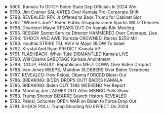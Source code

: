 <details>
<summary>5800. Kamala To DITCH Biden State Dep Officials In 2024 Win</summary><br>

<a href="https://www.youtube.com/watch?v=de0ydJMSd2E" target="_blank">
    <img src="https://img.youtube.com/vi/de0ydJMSd2E/maxresdefault.jpg" 
        alt="[Youtube]" width="200">
</a>

# Kamala To DITCH Biden State Dep Officials In 2024 Win


</details>

<details>
<summary>5799. Jim Cramer SALIVATES Over Kamala Pro-Corporate Shift</summary><br>

<a href="https://www.youtube.com/watch?v=2eK6QhLfeow" target="_blank">
    <img src="https://img.youtube.com/vi/2eK6QhLfeow/maxresdefault.jpg" 
        alt="[Youtube]" width="200">
</a>

# Jim Cramer SALIVATES Over Kamala Pro-Corporate Shift


</details>

<details>
<summary>5798. REVEALED: RFK Jr Offered to Back Trump for Cabinet Slot</summary><br>

<a href="https://www.youtube.com/watch?v=vQdr14kwT0Y" target="_blank">
    <img src="https://img.youtube.com/vi/vQdr14kwT0Y/maxresdefault.jpg" 
        alt="[Youtube]" width="200">
</a>

# REVEALED: RFK Jr Offered to Back Trump for Cabinet Slot


</details>

<details>
<summary>5797. "Where's Joe?" Biden Public Disappearance Sparks WILD Theories</summary><br>

<a href="https://www.youtube.com/watch?v=uCUN1PiCApA" target="_blank">
    <img src="https://img.youtube.com/vi/uCUN1PiCApA/maxresdefault.jpg" 
        alt="[Youtube]" width="200">
</a>

# "Where's Joe?" Biden Public Disappearance Sparks WILD Theories


</details>

<details>
<summary>5796. Dearborn Mayor SPEAKS OUT On Kamala Bibi Meeting</summary><br>

<a href="https://www.youtube.com/watch?v=dSJWgMBQxEY" target="_blank">
    <img src="https://img.youtube.com/vi/dSJWgMBQxEY/maxresdefault.jpg" 
        alt="[Youtube]" width="200">
</a>

# Dearborn Mayor SPEAKS OUT On Kamala Bibi Meeting


</details>

<details>
<summary>5795. RESIGN! Secret Service Director HAMMERED Over Coverups, Lies</summary><br>

<a href="https://www.youtube.com/watch?v=8lkdQfc2Cqg" target="_blank">
    <img src="https://img.youtube.com/vi/8lkdQfc2Cqg/maxresdefault.jpg" 
        alt="[Youtube]" width="200">
</a>

# RESIGN! Secret Service Director HAMMERED Over Coverups, Lies


</details>

<details>
<summary>5794. 'SHOCK AND AWE' Kamala CROWNED, Raises $250 Mill</summary><br>

<a href="https://www.youtube.com/watch?v=ebiig_T9FXs" target="_blank">
    <img src="https://img.youtube.com/vi/ebiig_T9FXs/maxresdefault.jpg" 
        alt="[Youtube]" width="200">
</a>

# 'SHOCK AND AWE' Kamala CROWNED, Raises $250 Mill


</details>

<details>
<summary>5793. Houthis STRIKE TEL AVIV In Major BLOW To Israel</summary><br>

<a href="https://www.youtube.com/watch?v=yqqORtORDZ4" target="_blank">
    <img src="https://img.youtube.com/vi/yqqORtORDZ4/maxresdefault.jpg" 
        alt="[Youtube]" width="200">
</a>

# Houthis STRIKE TEL AVIV In Major BLOW To Israel


</details>

<details>
<summary>5792. Krystal And Ryan PREDICT Kamala VP</summary><br>

<a href="https://www.youtube.com/watch?v=nEXHcpCEDAQ" target="_blank">
    <img src="https://img.youtube.com/vi/nEXHcpCEDAQ/maxresdefault.jpg" 
        alt="[Youtube]" width="200">
</a>

# Krystal And Ryan PREDICT Kamala VP


</details>

<details>
<summary>5791. FLASHBACK: When Tulsi DISMANTLED Kamala LIVE</summary><br>

<a href="https://www.youtube.com/watch?v=CAhbrr7xTDI" target="_blank">
    <img src="https://img.youtube.com/vi/CAhbrr7xTDI/maxresdefault.jpg" 
        alt="[Youtube]" width="200">
</a>

# FLASHBACK: When Tulsi DISMANTLED Kamala LIVE


</details>

<details>
<summary>5790. Will Obama SABOTAGE Kamala Anointment</summary><br>

<a href="https://www.youtube.com/watch?v=wImcDFdckAI" target="_blank">
    <img src="https://img.youtube.com/vi/wImcDFdckAI/maxresdefault.jpg" 
        alt="[Youtube]" width="200">
</a>

# Will Obama SABOTAGE Kamala Anointment


</details>

<details>
<summary>5789. 'COUP, FRAUD': Republicans MELT DOWN Over Biden Dropout</summary><br>

<a href="https://www.youtube.com/watch?v=zehkWPT7j3o" target="_blank">
    <img src="https://img.youtube.com/vi/zehkWPT7j3o/maxresdefault.jpg" 
        alt="[Youtube]" width="200">
</a>

# 'COUP, FRAUD': Republicans MELT DOWN Over Biden Dropout


</details>

<details>
<summary>5788. Van Jones WEEPS, Maddow SLOBBERS Over Biden Greatness</summary><br>

<a href="https://www.youtube.com/watch?v=maGxPTEF3jA" target="_blank">
    <img src="https://img.youtube.com/vi/maGxPTEF3jA/maxresdefault.jpg" 
        alt="[Youtube]" width="200">
</a>

# Van Jones WEEPS, Maddow SLOBBERS Over Biden Greatness


</details>

<details>
<summary>5787. REVEALED: How Pelosi, Obama FORCED Biden Out</summary><br>

<a href="https://www.youtube.com/watch?v=2yoy3UU51aQ" target="_blank">
    <img src="https://img.youtube.com/vi/2yoy3UU51aQ/maxresdefault.jpg" 
        alt="[Youtube]" width="200">
</a>

# REVEALED: How Pelosi, Obama FORCED Biden Out


</details>

<details>
<summary>5786. BREAKING: BIDEN DROPS OUT! BACKS KAMALA</summary><br>

<a href="https://www.youtube.com/watch?v=54yzfCl3yKw" target="_blank">
    <img src="https://img.youtube.com/vi/54yzfCl3yKw/maxresdefault.jpg" 
        alt="[Youtube]" width="200">
</a>

# BREAKING: BIDEN DROPS OUT! BACKS KAMALA


</details>

<details>
<summary>5785. BREAKING: Biden OUT THIS WEEKEND Per Report</summary><br>

<a href="https://www.youtube.com/watch?v=JMuy4hvnCi8" target="_blank">
    <img src="https://img.youtube.com/vi/JMuy4hvnCi8/maxresdefault.jpg" 
        alt="[Youtube]" width="200">
</a>

# BREAKING: Biden OUT THIS WEEKEND Per Report


</details>

<details>
<summary>5784. Morning Joe LASHES OUT After MSNBC Pulls Show</summary><br>

<a href="https://www.youtube.com/watch?v=0hdbjvCTBMk" target="_blank">
    <img src="https://img.youtube.com/vi/0hdbjvCTBMk/maxresdefault.jpg" 
        alt="[Youtube]" width="200">
</a>

# Morning Joe LASHES OUT After MSNBC Pulls Show


</details>

<details>
<summary>5783. Trump Shooter BIZARRE Search History REVEALED</summary><br>

<a href="https://www.youtube.com/watch?v=Lnu81fHS7Sg" target="_blank">
    <img src="https://img.youtube.com/vi/Lnu81fHS7Sg/maxresdefault.jpg" 
        alt="[Youtube]" width="200">
</a>

# Trump Shooter BIZARRE Search History REVEALED


</details>

<details>
<summary>5782. Pelosi, Schumer OPEN WAR on Biden to Force Drop Out</summary><br>

<a href="https://www.youtube.com/watch?v=yCIFytVl6GU" target="_blank">
    <img src="https://img.youtube.com/vi/yCIFytVl6GU/maxresdefault.jpg" 
        alt="[Youtube]" width="200">
</a>

# Pelosi, Schumer OPEN WAR on Biden to Force Drop Out


</details>

<details>
<summary>5781. SHOCK POLL: Trump Shooting NO EFFECT On 2024</summary><br>

<a href="https://www.youtube.com/watch?v=WkFhtX9HZLg" target="_blank">
    <img src="https://img.youtube.com/vi/WkFhtX9HZLg/maxresdefault.jpg" 
        alt="[Youtube]" width="200">
</a>

# SHOCK POLL: Trump Shooting NO EFFECT On 2024


</details>

